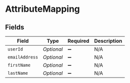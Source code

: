 # AttributeMapping


## Fields

| Field              | Type               | Required           | Description        |
| ------------------ | ------------------ | ------------------ | ------------------ |
| `userId`           | *Optional<String>* | :heavy_minus_sign: | N/A                |
| `emailAddress`     | *Optional<String>* | :heavy_minus_sign: | N/A                |
| `firstName`        | *Optional<String>* | :heavy_minus_sign: | N/A                |
| `lastName`         | *Optional<String>* | :heavy_minus_sign: | N/A                |